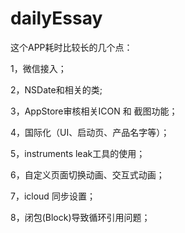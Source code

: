 # dailyEssay
这个APP耗时比较长的几个点：

1，微信接入；

2，NSDate和相关的类;

3，AppStore审核相关ICON 和 截图功能；

4，国际化（UI、启动页、产品名字等）；

5，instruments leak工具的使用；

6，自定义页面切换动画、交互式动画；

7，icloud 同步设置；

8，闭包(Block)导致循环引用问题；
